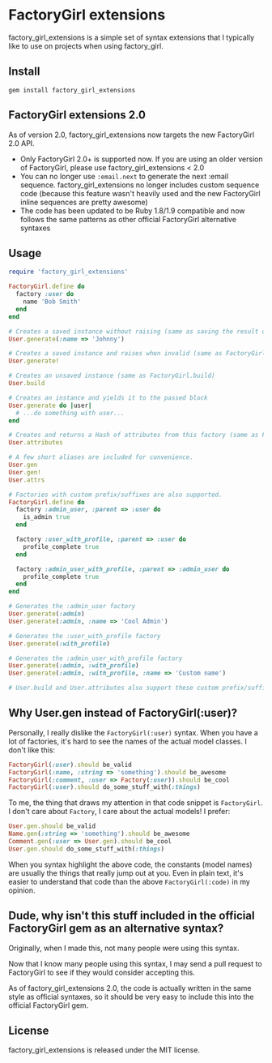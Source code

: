 # FactoryGirl extensions

factory_girl_extensions is a simple set of syntax extensions that I typically like to use on projects when using factory_girl.

## Install

    gem install factory_girl_extensions

## FactoryGirl extensions 2.0

As of version 2.0, factory_girl_extensions now targets the new FactoryGirl 2.0 API.

 - Only FactoryGirl 2.0+ is supported now.  If you are using an older version of FactoryGirl, please use factory_girl_extensions < 2.0
 - You can no longer use `:email.next` to generate the next :email sequence.  factory_girl_extensions no longer includes custom sequence code (because this feature wasn't heavily used and the new FactoryGirl inline sequences are pretty awesome)
 - The code has been updated to be Ruby 1.8/1.9 compatible and now follows the same patterns as other official FactoryGirl alternative syntaxes

## Usage

```ruby
require 'factory_girl_extensions'

FactoryGirl.define do
  factory :user do
    name 'Bob Smith'
  end
end

# Creates a saved instance without raising (same as saving the result of FactoryGirl.build)
User.generate(:name => 'Johnny')

# Creates a saved instance and raises when invalid (same as FactoryGirl.create)
User.generate!

# Creates an unsaved instance (same as FactoryGirl.build)
User.build

# Creates an instance and yields it to the passed block
User.generate do |user|
  # ...do something with user...
end

# Creates and returns a Hash of attributes from this factory (same as FactoryGirl.attributes_for).
User.attributes

# A few short aliases are included for convenience.
User.gen
User.gen!
User.attrs

# Factories with custom prefix/suffixes are also supported.
FactoryGirl.define do
  factory :admin_user, :parent => :user do
    is_admin true
  end

  factory :user_with_profile, :parent => :user do
    profile_complete true
  end

  factory :admin_user_with_profile, :parent => :admin_user do
    profile_complete true
  end
end

# Generates the :admin_user factory
User.generate(:admin)
User.generate(:admin, :name => 'Cool Admin')

# Generates the :user_with_profile factory
User.generate(:with_profile)

# Generates the :admin_user_with_profile factory
User.generate(:admin, :with_profile)
User.generate(:admin, :with_profile, :name => 'Custom name')

# User.build and User.attributes also support these custom prefix/suffixes.
```

## Why User.gen instead of FactoryGirl(:user)?

Personally, I really dislike the `FactoryGirl(:user)` syntax.  When you have a lot of 
factories, it's hard to see the names of the actual model classes.  I don't like this:

```ruby
FactoryGirl(:user).should be_valid
FactoryGirl(:name, :string => 'something').should be_awesome
FactoryGirl(:comment, :user => Factory(:user)).should be_cool
FactoryGirl(:user).should do_some_stuff_with(:things)
```

To me, the thing that draws my attention in that code snippet is `FactoryGirl`. 
I don't care about `Factory`, I care about the actual models!  I prefer:

```ruby
User.gen.should be_valid
Name.gen(:string => 'something').should be_awesome
Comment.gen(:user => User.gen).should be_cool
User.gen.should do_some_stuff_with(:things)
```

When you syntax highlight the above code, the constants (model names) are usually 
the things that really jump out at you.  Even in plain text, it's easier to 
understand that code than the above `FactoryGirl(:code)` in my opinion.

## Dude, why isn't this stuff included in the official FactoryGirl gem as an alternative syntax?

Originally, when I made this, not many people were using this syntax.

Now that I know many people using this syntax, I may send a pull request to FactoryGirl to see if they would consider accepting this.

As of factory_girl_extensions 2.0, the code is actually written in the same style as official syntaxes, so it should be very easy to include this into the official FactoryGirl gem.

## License

factory_girl_extensions is released under the MIT license.
